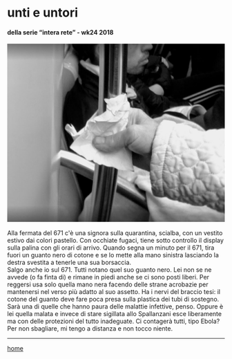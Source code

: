 # unti e untori  

#### della serie “intera rete” - wk24 2018  
![](/interarete036.png "Metro A - nasi") 

Alla fermata del 671 c'è una signora sulla quarantina, scialba, con un vestito estivo dai colori pastello. Con occhiate fugaci, tiene sotto controllo il display sulla palina con gli orari di arrivo. Quando segna un minuto per il 671, tira fuori un guanto nero di cotone e se lo mette alla mano sinistra lasciando la destra svestita a tenerle una sua borsaccia.  
Salgo anche io sul 671. Tutti notano quel suo guanto nero. Lei non se ne avvede (o fa finta di) e rimane in piedi anche se ci sono posti liberi. Per reggersi usa solo quella mano nera facendo delle strane acrobazie per mantenersi nel verso più adatto al suo assetto. Ha i nervi del braccio tesi: il cotone del guanto deve fare poca presa sulla plastica dei tubi di sostegno.  
Sarà una di quelle che hanno paura delle malattie infettive, penso. Oppure è lei quella malata e invece di stare sigillata allo Spallanzani esce liberamente ma con delle protezioni del tutto inadeguate. Ci contagerà tutti, tipo Ebola?  
Per non sbagliare, mi tengo a distanza e non tocco niente.  

---  
[home](/interarete.md) 
  
